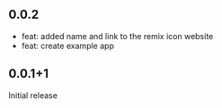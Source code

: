 ## 0.0.2

- feat: added name and link to the remix icon website
- feat: create example app

## 0.0.1+1

Initial release
